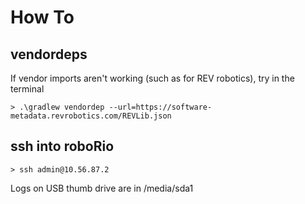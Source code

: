 # How To

## vendordeps

If vendor imports aren't working (such as for REV robotics), try in the terminal

```
> .\gradlew vendordep --url=https://software-metadata.revrobotics.com/REVLib.json
```

## ssh into roboRio

```
> ssh admin@10.56.87.2
```



Logs on USB thumb drive are in /media/sda1
